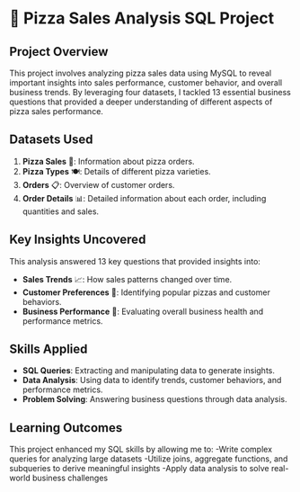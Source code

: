 # 🍕 Pizza Sales Analysis SQL Project

## Project Overview
This project involves analyzing pizza sales data using MySQL to reveal important insights into sales performance, customer behavior, and overall business trends. By leveraging four datasets, I tackled 13 essential business questions that provided a deeper understanding of different aspects of pizza sales performance.

## Datasets Used
1. **Pizza Sales** 🍕: Information about pizza orders.
2. **Pizza Types** 🍽️: Details of different pizza varieties.
3. **Orders** 📋: Overview of customer orders.
4. **Order Details** 📊: Detailed information about each order, including quantities and sales.

## Key Insights Uncovered
This analysis answered 13 key questions that provided insights into:
- **Sales Trends** 📈: How sales patterns changed over time.
- **Customer Preferences** 🛒: Identifying popular pizzas and customer behaviors.
- **Business Performance** 💼: Evaluating overall business health and performance metrics.

## Skills Applied
- **SQL Queries**: Extracting and manipulating data to generate insights.
- **Data Analysis**: Using data to identify trends, customer behaviors, and performance metrics.
- **Problem Solving**: Answering business questions through data analysis.

## Learning Outcomes
This project enhanced my SQL skills by allowing me to:
-Write complex queries for analyzing large datasets
-Utilize joins, aggregate functions, and subqueries to derive meaningful insights
-Apply data analysis to solve real-world business challenges





